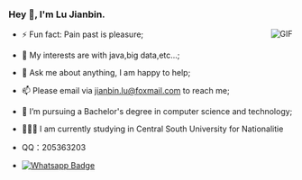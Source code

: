 ### Hey 👋, I'm Lu Jianbin.

<img align="right" alt="GIF" src="https://cdn.jsdelivr.net/gh/looniink/image/code.gif" />




- ⚡ Fun fact: Pain past is pleasure;

- 🌱 My interests are with java,big data,etc...;

- 💬 Ask me about anything, I am happy to help;

- 📫 Please email via jianbin.lu@foxmail.com to reach me;

- 💼 I’m pursuing a Bachelor's degree in computer science and technology;

- 👨🏽‍💻 I am currently studying in Central South University for Nationalitie

- QQ：205363203

- [![Whatsapp Badge](https://img.shields.io/badge/-Wechat-4CA143?style=flat-square&labelColor=4CA143&logo=wechat&logoColor=white)](https://cdn.jsdelivr.net/gh/looniink/image/me.png)&ensp;




